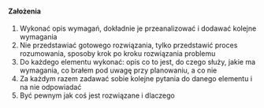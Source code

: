#### Założenia

1.	Wykonać opis wymagań, dokładnie je przeanalizować i dodawać kolejne wymagania
2.	Nie przedstawiać gotowego rozwiązania, tylko przedstawić proces rozumowania, sposoby krok po kroku rozwiązania problemu
3.	Do każdego elementu wykonać: opis co to jest, do czego służy, jakie ma wymagania, co brałem pod uwagę przy planowaniu, a co nie
4.	Za każdym razem zadawać sobie kolejne pytania do danego elementu i na nie odpowiadać
5.	Być pewnym jak coś jest rozwiązane i dlaczego

